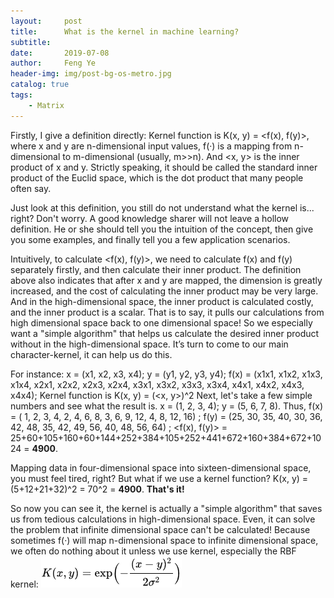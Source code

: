 ```yaml
---
layout:     post
title:      What is the kernel in machine learning?
subtitle:  
date:       2019-07-08
author:     Feng Ye
header-img: img/post-bg-os-metro.jpg
catalog: true
tags:
    - Matrix
---
```

Firstly, I give a definition directly: Kernel function is K(x, y) = <f(x), f(y)>, where x and y are n-dimensional input values, f(·) is a mapping from n-dimensional to m-dimensional (usually, m>>n). And <x, y> is the inner product of x and y. Strictly speaking, it should be called the standard inner product of the Euclid space, which is the dot product that many people often say.

Just look at this definition, you still do not understand what the kernel is... right? Don't worry. A good knowledge sharer will not leave a hollow definition. He or she should tell you the intuition of the concept, then give you some examples, and finally tell you a few application scenarios.

Intuitively, to calculate <f(x), f(y)>, we need to calculate f(x) and f(y) separately firstly, and then calculate their inner product. The  definition above also indicates that after x and y are mapped, the dimension is greatly increased, and the cost of calculating the inner product may be very large. And in the high-dimensional space, the inner product is calculated costly, and the inner product is a scalar. That is to say, it pulls our calculations from high dimensional space back to one dimensional space! So we especially want a "simple algorithm" that helps us calculate the desired inner product without in the high-dimensional space. It’s turn to come to our main character-kernel, it can help us do this.

For instance:
x = (x1, x2, x3, x4); 
y = (y1, y2, y3, y4);
f(x) = (x1x1, x1x2, x1x3, x1x4, x2x1, x2x2, x2x3, x2x4, x3x1, x3x2, x3x3, x3x4, x4x1, x4x2, x4x3, x4x4); 
Kernel function is K(x, y) = (<x, y>)^2
Next, let's take a few simple numbers and see what the result is.
x = (1, 2, 3, 4); 
y = (5, 6, 7, 8).
Thus, f(x) = ( 1,   2,   3,   4,   2,   4,   6,  8,  3,   6,   9,  12,  4,  8, 12, 16) ;
f(y) = (25, 30, 35, 40, 30, 36, 42, 48, 35, 42, 49, 56, 40, 48, 56, 64) ;
<f(x), f(y)> = 25+60+105+160+60+144+252+384+105+252+441+672+160+384+672+1024 = **4900**.

Mapping data in four-dimensional space into sixteen-dimensional space, you must feel tired, right?
But what if we use a kernel function?
K(x, y) = (5+12+21+32)^2 = 70^2 = **4900**.
**That's it!**

So now you can see it, the kernel is actually a "simple algorithm" that saves us from tedious calculations in high-dimensional space. Even, it can solve the problem that infinite dimensional space can't be calculated! Because sometimes f(·) will map n-dimensional space to infinite dimensional space, we often do nothing about it unless we use kernel, especially the RBF kernel:
![](/img/in-post/RBF.png)